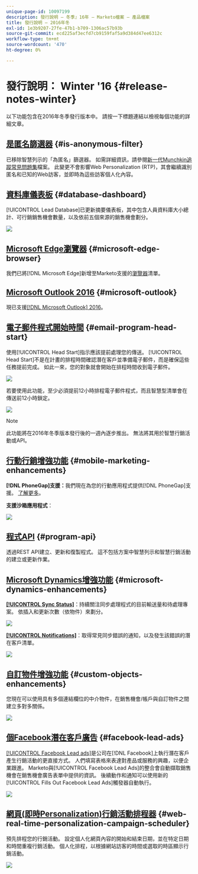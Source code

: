 ```yaml
---
unique-page-id: 10097199
description: 發行說明 — 冬季』16年 — Marketo檔案 — 產品檔案
title: 發行說明 — 2016年冬
exl-id: 1e3b9207-27fe-47b1-b709-1306ac57b93b
source-git-commit: ecd225af3ecfd7cb9159faf5a9d384d47ee6312c
workflow-type: tm+mt
source-wordcount: '470'
ht-degree: 0%

---
```


# 發行說明： Winter &#39;16 {#release-notes-winter}

以下功能包含在2016年冬季發行版本中。 請按一下標題連結以檢視每個功能的詳細文章。

## [是匿名篩選器](/help/marketo/product-docs/administration/additional-integrations/add-munchkin-tracking-code-to-your-website/next-generation-munchkin-tracking-faq.md) {#is-anonymous-filter}

已移除智慧列示的「為匿名」篩選器。 如需詳細資訊，請參閱[新一代Munchkin追蹤常見問題集](/help/marketo/product-docs/administration/additional-integrations/add-munchkin-tracking-code-to-your-website/next-generation-munchkin-tracking-faq.md)檔案。 此變更不會影響Web Personalization (RTP)，其會繼續識別匿名和已知的Web訪客，並即時為這些訪客個人化內容。

## [資料庫儀表板](/help/marketo/product-docs/core-marketo-concepts/smart-lists-and-static-lists/managing-people-in-smart-lists/database-dashboard.md)  {#database-dashboard}

[!UICONTROL Lead Database]已更新摘要儀表板，其中包含人員資料庫大小總計、可行銷銷售機會數量，以及依前五個來源的銷售機會劃分。

![](assets/image2016-1-12-16-3a18-3a7.png)

## [Microsoft Edge瀏覽器](/help/marketo/product-docs/administration/setup-administration/supported-browsers.md) {#microsoft-edge-browser}

我們已將[!DNL Microsoft Edge]新增至Marketo支援的[瀏覽器](https://docs.marketo.com/display/public/DOCS/Supported+Browsers)清單。

## [Microsoft Outlook 2016](/help/marketo/product-docs/marketo-sales-insight/msi-outlook-plugin/install-the-marketo-email-add-in-for-outlook-with-a-registration-code.md) {#microsoft-outlook}

現已支援[[!DNL Microsoft Outlook] 2016](/help/marketo/product-docs/marketo-sales-insight/msi-outlook-plugin/install-the-marketo-email-add-in-for-outlook-with-a-registration-code.md)。

## [電子郵件程式開始時間](/help/marketo/product-docs/email-marketing/email-programs/email-program-actions/head-start-for-email-programs.md) {#email-program-head-start}

使用[!UICONTROL Head Start]指示應該提前處理您的傳送。 [!UICONTROL Head Start]不是在計畫的排程時間確認潛在客戶並準備電子郵件，而是確保這些任務提前完成。 如此一來，您的對象就會開始在排程時間收到電子郵件。

![](assets/image2016-1-11-15-3a38-3a3.png)

若要使用此功能，至少必須提前12小時排程電子郵件程式，而且智慧型清單會在傳送前12小時鎖定。

![](assets/image2016-1-11-15-3a35-3a55.png)

>[!NOTE]
>
>此功能將在2016年冬季版本發行後的一週內逐步推出。 無法將其用於智慧行銷活動或API。

## [行動行銷增強功能](/help/marketo/product-docs/mobile-marketing/admin/add-a-mobile-app.md) {#mobile-marketing-enhancements}

**[!DNL PhoneGap]支援：**&#x200B;我們現在為您的行動應用程式提供[!DNL PhoneGap]支援。 [了解更多](https://developers.marketo.com/documentation/mobile/phonegap-plugin/)。

**支援沙箱應用程式**：

![](assets/image2016-1-12-10-3a47-3a13.png)

## [程式API](https://developers.marketo.com/documentation/programs/) {#program-api}

透過REST API建立、更新和復製程式。 這不包括方案中智慧列示和智慧行銷活動的建立或更新作業。

## [Microsoft Dynamics增強功能](/help/marketo/product-docs/crm-sync/microsoft-dynamics-sync/microsoft-dynamics-sync-details/sync-status.md) {#microsoft-dynamics-enhancements}

**[[!UICONTROL Sync Status]](/help/marketo/product-docs/crm-sync/microsoft-dynamics-sync/microsoft-dynamics-sync-details/sync-status.md)**：持續關注同步處理程式的目前輸送量和待處理專案。 依插入和更新次數（依物件）來劃分。

![](assets/pending-backog-cropped.png)

**[[!UICONTROL Notifications]](/help/marketo/product-docs/core-marketo-concepts/miscellaneous/understanding-notifications/notification-types.md)**：取得常見同步錯誤的通知，以及發生該錯誤的潛在客戶清單。

![](assets/image2016-1-12-8-3a13-3a9.png)

## [自訂物件增強功能](/help/marketo/product-docs/administration/marketo-custom-objects/create-marketo-custom-objects.md) {#custom-objects-enhancements}

您現在可以使用具有多個連結欄位的中介物件，在銷售機會/帳戶與自訂物件之間建立多對多關係。

![](assets/image2016-1-11-12-3a59-3a59.png)

## [個Facebook潛在客戶廣告](/help/marketo/product-docs/demand-generation/facebook/set-up-facebook-lead-ads.md) {#facebook-lead-ads}

[[!UICONTROL Facebook Lead ads]](https://www.facebook.com/business/a/lead-ads)是公司在[!DNL Facebook]上執行潛在客戶產生行銷活動的更直接方式。 人們填寫表格來表達對產品或服務的興趣，以便企業跟進。 Marketo與[!UICONTROL Facebook Lead Ads]的整合會自動擷取銷售機會在銷售機會廣告表單中提供的資訊。 後續動作和通知可以使用新的[!UICONTROL Fills Out Facebook Lead Ads]觸發器自動執行。

![](assets/image2016-1-11-10-3a20-3a39.png)

## [網頁(即時Personalization)行銷活動排程器](/help/marketo/product-docs/web-personalization/working-with-web-campaigns/schedule-a-web-campaign.md) {#web-real-time-personalization-campaign-scheduler}

預先排程您的行銷活動。 設定個人化網頁內容的開始和結束日期，並在特定日期和時間重複行銷活動。 個人化排程，以根據網站訪客的時間或選取的時區顯示行銷活動。

![](assets/image2016-1-14-8-3a36-3a36.png)
